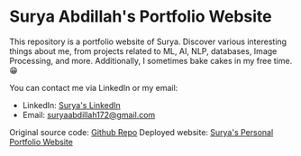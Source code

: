 # Surya Abdillah's Portfolio Website

This repository is a portfolio website of Surya. Discover various interesting things about me, from projects related to ML, AI, NLP, databases, Image Processing, and more. Additionally, I sometimes bake cakes in my free time. 😁

You can contact me via LinkedIn or my email:

- LinkedIn: [Surya's LinkedIn](https://www.linkedin.com/in/surya-abdillah/)
- Email: [suryaabdillah172@gmail.com](mailto:suryaabdillah172@gmail.com)

Original source code: [Github Repo](https://github.com/codewithsadee/vcard-personal-portfolio)
Deployed website: [Surya's Personal Portfolio Website](https://suryaabdillah.github.io/surya-abdillah-portfolio/)
